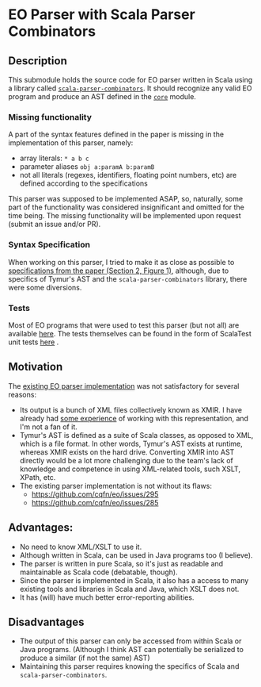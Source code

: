 # EO Parser with Scala Parser Combinators

## Description

This submodule holds the source code for EO parser written in Scala using a library
called [`scala-parser-combinators`](https://github.com/scala/scala-parser-combinators). It should recognize any valid EO
program and produce an AST defined in
the [`core`](https://github.com/Sitiritis/eo-static-analyzer/tree/master/core/src/main/scala/eo/core/ast) module.

### Missing functionality
A part of the syntax features defined in the paper is missing in the implementation of this parser, namely:
 - array literals: `* a b c`
 - parameter aliases `obj a:paramA b:paramB`
 - not all literals (regexes, identifiers, floating point numbers, etc) are defined according to the specifications

This parser was supposed to be implemented ASAP, so, naturally, some part of the functionality was considered insignificant and omitted for the time being.
The missing functionality will be implemented upon request (submit an issue and/or PR).

### Syntax Specification

When working on this parser, I tried to make it as close as possible
to [specifications from the paper (Section 2, Figure 1)](https://www.eolang.org/eolang-paper.pdf), although, due to
specifics of Tymur's AST and the `scala-parser-combinators` library, there were some diversions.

### Tests

Most of EO programs that were used to test this parser (but not all) are
available [here](https://github.com/Sitiritis/eo-static-analyzer/tree/master/core/src/test/resources/eo). The tests
themselves can be found in the form of ScalaTest unit
tests [here](https://github.com/Sitiritis/eo-static-analyzer/blob/master/parser/src/test/scala/eo/parser/ParserTests.scala)
.

## Motivation

The [existing EO parser implementation](https://github.com/cqfn/eo/tree/master/eo-parser) was not satisfactory for
several reasons:

- Its output is a bunch of XML files collectively known as XMIR. I have already
  had [some experience](https://github.com/polystat/eo2py/blob/main/eo2py-maven-plugin/src/main/resources/org.eolang.maven/pre/to-python.xsl)
  of working with this representation, and I'm not a fan of it.
- Tymur's AST is defined as a suite of Scala classes, as opposed to XML, which is a file format. In other words, Tymur's
  AST exists at runtime, whereas XMIR exists on the hard drive. Converting XMIR into AST directly would be a lot more
  challenging due to the team's lack of knowledge and competence in using XML-related tools, such XSLT, XPath, etc.
- The existing parser implementation is not without its flaws:
    - https://github.com/cqfn/eo/issues/295
    - https://github.com/cqfn/eo/issues/285

## Advantages:

- No need to know XML/XSLT to use it.
- Although written in Scala, can be used in Java programs too (I believe).
- The parser is written in pure Scala, so it's just as readable and maintainable as Scala code (debatable, though).
- Since the parser is implemented in Scala, it also has a access to many existing tools and libraries in Scala and Java,
  which XSLT does not.
- It has (will) have much better error-reporting abilities.

## Disadvantages

- The output of this parser can only be accessed from within Scala or Java programs. (Although I think AST can
  potentially be serialized to produce a similar (if not the same) AST)
- Maintaining this parser requires knowing the specifics of Scala and `scala-parser-combinators`.
